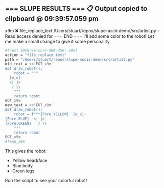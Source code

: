 === SLUPE RESULTS ===
📋 Output copied to clipboard @ 09:39:57.059 pm
---------------------
x9m ❌ file_replace_text /Users/stuart/repos/slupe-ascii-demo/src/artist.py - Read access denied for
=== END ===
I'll add some color to the robot! Let me make a small change to give it some personality.

```sh nesl
#!nesl [@three-char-SHA-256: x9m]
action = "file_replace_text"
path = "/Users/stuart/repos/slupe-ascii-demo/src/artist.py"
old_text = <<'EOT_x9m'
def draw_robot():
    robot = """
  [o_o]-
  <| |>
   / \\
    """
    return robot
EOT_x9m
new_text = <<'EOT_x9m'
def draw_robot():
    robot = f"""{Fore.YELLOW}  [o_o]-
{Fore.BLUE}  <| |>
{Fore.GREEN}   / \\
    """
    return robot
EOT_x9m
#!end_x9m
```

This gives the robot:
- Yellow head/face
- Blue body
- Green legs

Run the script to see your colorful robot!